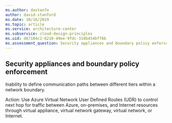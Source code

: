 ```yaml
---
ms.author: dastanfo
author: david-stanford
ms.date: 10/16/2019
ms.topic: article
ms.service: architecture-center
ms.subservice: cloud-design-principles
ms.uid: d67104c2-6210-49ee-9fdc-318b454bff6b
ms.assessment_question: Security appliances and boundary policy enforcement
---
```

## Security appliances and boundary policy enforcement

Inability to define communication paths between different tiers within a network boundary.

Action:
Use Azure Virtual Network User Defined Routes (UDR) to control next hop for traffic between Azure, on-premises, and Internet resources through virtual appliance, virtual network gateway, virtual network, or Internet.
